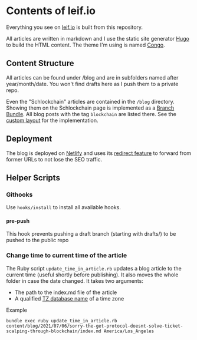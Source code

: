 # Contents of leif.io

Everything you see on [leif.io](https://leif.io) is built from this repository.

All articles are written in markdown and I use the static site generator [Hugo](https://gohugo.io) to build the HTML content. The theme I'm using is named [Congo](https://jpanther.github.io/congo/).

## Content Structure

All articles can be found under /blog and are in subfolders named after year/month/date. You won't find drafts here as I push them to a private repo.

Even the "Schlockchain" articles are contained in the `/blog` directory. Showing them on the Schlockchain page is implemented as a [Branch Bundle](https://gohugo.io/content-management/page-bundles/#branch-bundles). All blog posts with the tag `blockchain` are listed there. See the [custom layout](layouts/schlockchain/list.html) for the implementation.

## Deployment

The blog is deployed on [Netlify](https://www.netlify.com) and uses its [redirect feature](https://www.netlify.com) to forward from former URLs to not lose the SEO traffic.

## Helper Scripts

### Githooks

Use `hooks/install` to install all available hooks.

#### pre-push

This hook prevents pushing a draft branch (starting with drafts/) to be pushed to the public repo

### Change time to current time of the article

The Ruby script `update_time_in_article.rb` updates a blog article to the current time (useful shortly before publishing). It also moves the whole folder in case the date changed. It takes two arguments:

- The path to the index.md file of the article
- A qualified [TZ database name](https://en.wikipedia.org/wiki/List_of_tz_database_time_zones) of a time zone

Example

```shell
bundle exec ruby update_time_in_article.rb content/blog/2021/07/06/sorry-the-get-protocol-doesnt-solve-ticket-scalping-through-blockchain/index.md America/Los_Angeles
```
